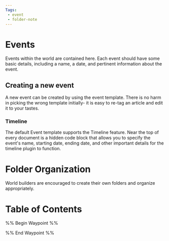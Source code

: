 ```yaml
---
Tags:
 - event
 - folder-note
---
```

# Events
Events within the world are contained here. Each event should have some basic details, including a name, a date, and pertinent information about the event.
## Creating a new event
A new event can be created by using the event template. There is no harm in picking the wrong template initially- it is easy to re-tag an article and edit it to your tastes.
### Timeline
The default Event template supports the Timeline feature. Near the top of every document is a hidden code block that allows you to specify the event's name, starting date, ending date, and other important details for the timeline plugin to function.
# Folder Organization
World builders are encouraged to create their own folders and organize appropriately.
# Table of Contents
%% Begin Waypoint %%


%% End Waypoint %%
